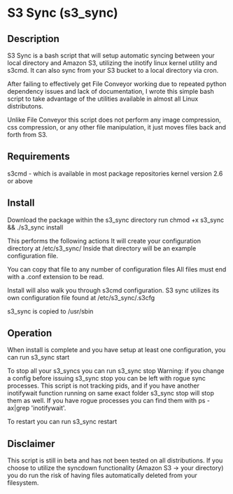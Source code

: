 # S3 Sync (s3_sync) #

## Description ##

S3 Sync is a bash script that will setup automatic syncing between your local directory and Amazon S3, utilizing the inotify linux kernel utility and s3cmd.  It can also sync from your S3 bucket to a local directory via cron.

After failing to effectively get File Conveyor working due to repeated python dependency issues and lack of documentation, I wrote this simple bash script to take advantage of the utilities available in almost all Linux distributons.

Unlike File Conveyor this script does not perform any image compression, css compression, or any other file manipulation, it just moves files back and forth from S3.

## Requirements ##
s3cmd -  which is available in most package repositories
kernel version 2.6 or above

## Install ##
Download the package
within the s3_sync directory run chmod +x s3_sync && ./s3_sync install

This performs the following actions
It will create your configuration directory at /etc/s3_sync/
Inside that directory will be an example configuration file.

You can copy that file to any number of configuration files
All files must end with a .conf extension to be read.

Install will also walk you through s3cmd configuration.  S3 sync utilizes its own configuration file found at /etc/s3_sync/.s3cfg

s3_sync is copied to /usr/sbin

## Operation ##

When install is complete and you have setup at least one configuration, you can run s3_sync start

To stop all your s3_syncs you can run s3_sync stop
Warning: if you change a config before issuing s3_sync stop you can be left with rogue sync processes.  This script is not tracking pids, and if you have another inotifywait function running on same exact folder s3_sync stop will stop them as well.
If you have rogue processes you can find them with ps -ax|grep 'inotifywait'.

To restart you can run s3_sync restart

## Disclaimer ##
This script is still in beta and has not been tested on all distributions.
If you choose to utilize the syncdown functionality (Amazon S3 -> your directory) you do run the risk of having files automatically deleted from your filesystem.